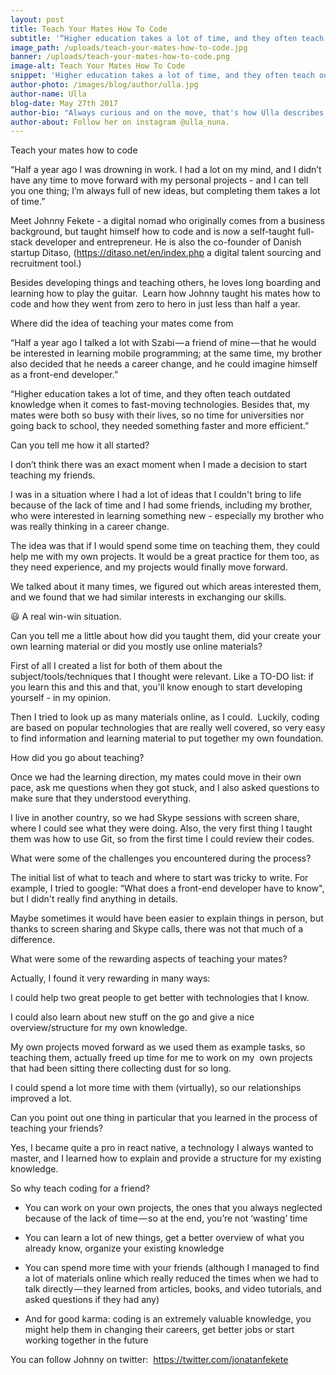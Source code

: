 ```yaml
---
layout: post
title: Teach Your Mates How To Code
subtitle: '“Higher education takes a lot of time, and they often teach outdated knowledge when it comes to fast-moving technologies. Besides that, my mates were both so busy with their lives, so no time for universities nor going back to school, they needed something faster and more efficient.”'
image_path: /uploads/teach-your-mates-how-to-code.jpg
banner: /uploads/teach-your-mates-how-to-code.png
image-alt: Teach Your Mates How To Code
snippet: 'Higher education takes a lot of time, and they often teach outdated knowledge when it comes to fast-moving technologies. Besides that, my mates were both so busy with their lives, so no time for universities nor going back to school, they needed something faster and more efficient.”'
author-photo: /images/blog/author/ulla.jpg
author-name: Ulla
blog-date: May 27th 2017
author-bio: "Always curious and on the move, that's how Ulla describes herself. She is a passionate traveler and digital nomad and also the founder of Learn With Locals."
author-about: Follow her on instagram @ulla_nuna.
---
```



Teach your mates how to code

“Half a year ago I was drowning in work. I had a lot on my mind, and I didn’t have any time to move forward with my personal projects - and I can tell you one thing; I’m always full of new ideas, but completing them takes a lot of time.”

Meet Johnny Fekete - a digital nomad who originally comes from a business background, but taught himself how to code and is now a self-taught full-stack developer and entrepreneur. He is also the co-founder of Danish startup Ditaso, (https://ditaso.net/en/index.php a digital talent sourcing and recruitment tool.)

Besides developing things and teaching others, he loves long boarding and learning how to play the guitar.  Learn how Johnny taught his mates how to code and how they went from zero to hero in just less than half a year.

Where did the idea of teaching your mates come from

“Half a year ago I talked a lot with Szabi — a friend of mine — that he would be interested in learning mobile programming; at the same time, my brother also decided that he needs a career change, and he could imagine himself as a front-end developer.”

“Higher education takes a lot of time, and they often teach outdated knowledge when it comes to fast-moving technologies. Besides that, my mates were both so busy with their lives, so no time for universities nor going back to school, they needed something faster and more efficient.”

Can you tell me how it all started?

I don’t think there was an exact moment when I made a decision to start teaching my friends.

I was in a situation where I had a lot of ideas that I couldn't bring to life because of the lack of time and I had some friends, including my brother, who were interested in learning something new - especially my brother who was really thinking in a career change.

The idea was that if I would spend some time on teaching them, they could help me with my own projects. It would be a great practice for them too, as they need experience, and my projects would finally move forward.

We talked about it many times, we figured out which areas interested them, and we found that we had similar interests in exchanging our skills.

😃 A real win-win situation.

Can you tell me a little about how did you taught them, did your create your own learning material or did you mostly use online materials?

First of all I created a list for both of them about the subject/tools/techniques that I thought were relevant. Like a TO-DO list: if you learn this and this and that, you'll know enough to start developing yourself - in my opinion.

Then I tried to look up as many materials online, as I could.  Luckily, coding are based on popular technologies that are really well covered, so very easy to find information and learning material to put together my own foundation.

How did you go about teaching?

Once we had the learning direction, my mates could move in their own pace, ask me questions when they got stuck, and I also asked questions to make sure that they understood everything.

I live in another country, so we had Skype sessions with screen share, where I could see what they were doing. Also, the very first thing I taught them was how to use Git, so from the first time I could review their codes.

What were some of the challenges you encountered during the process?

The initial list of what to teach and where to start was tricky to write. For example, I tried to google: “What does a front-end developer have to know", but I didn't really find anything in details.

Maybe sometimes it would have been easier to explain things in person, but thanks to screen sharing and Skype calls, there was not that much of a difference.

What were some of the rewarding aspects of teaching your mates?

Actually, I found it very rewarding in many ways:

I could help two great people to get better with technologies that I know.

I could also learn about new stuff on the go and give a nice overview/structure for my own knowledge.

My own projects moved forward as we used them as example tasks, so teaching them, actually freed up time for me to work on my  own projects that had been sitting there collecting dust for so long.

I could spend a lot more time with them (virtually), so our relationships improved a lot.

Can you point out one thing in particular that you learned in the process of teaching your friends?

Yes, I became quite a pro in react native, a technology I always wanted to master, and I learned how to explain and provide a structure for my existing knowledge.

So why teach coding for a friend?

* You can work on your own projects, the ones that you always neglected because of the lack of time — so at the end, you’re not ‘wasting’ time

* You can learn a lot of new things, get a better overview of what you already know, organize your existing knowledge

* You can spend more time with your friends (although I managed to find a lot of materials online which really reduced the times when we had to talk directly — they learned from articles, books, and video tutorials, and asked questions if they had any)

* And for good karma: coding is an extremely valuable knowledge, you might help them in changing their careers, get better jobs or start working together in the future

You can follow Johnny on twitter:  https://twitter.com/jonatanfekete